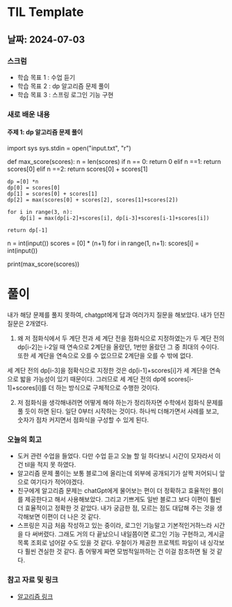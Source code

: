 # TIL Template

## 날짜: 2024-07-03

### 스크럼
- 학습 목표 1 : 수업 듣기
- 학습 목표 2 : dp 알고리즘 문제 풀이
- 학습 목표 3 : 스프링 로그인 기능 구현

### 새로 배운 내용
#### 주제 1: dp 알고리즘 문제 풀이

import sys
sys.stdin = open("input.txt", "r")

def max_score(scores):
    n = len(scores)
    if n == 0:
        return 0
    elif n ==1:
        return scores[0]
    elif n ==2:
        return scores[0] + scores[1]
    
    dp =[0] *n
    dp[0] = scores[0]
    dp[1] = scores[0] + scores[1]
    dp[2] = max(scores[0] + scores[2], scores[1]+scores[2])

    for i in range(3, n):
        dp[i] = max(dp[i-2]+scores[i], dp[i-3]+scores[i-1]+scores[i])

    return dp[-1]


n = int(input())
scores = [0] * (n+1)
for i in range(1, n+1):
    scores[i] = int(input())

print(max_score(scores))


# 풀이
내가 해당 문제를 풀지 못하여, chatgpt에게 답과 여러가지 질문을 해보았다.
내가 던진 질문은 2개였다.

1. 왜 저 점화식에서 두 계단 전과 세 계단 전을 점화식으로 지정하였는가
두 계단 전의 dp[i-2]는 i-2일 때 연속으로 2계단을 올랐던, 1번만 올랐던 그 중 최대의 수이다. 또한 세 계단을 연속으로 오를 수 없으므로 2계단을 오를 수 밖에 없다. 
 
세 계단 전의 dp[i-3]을 점확식으로 지정한 것은 dp[i-1]+scores[i]가 세 계단을 연속으로 밟을 가능성이 있기 때문이다. 그러므로 세 계단 전의 dp에 scores[i-1]+scores[i]를 더 하는 방식으로 구체적으로 수행한 것이다. 

2. 저 점화식을 생각해내려면 어떻게 해야 하는가
정리하자면 수학에서 점화식 문제를 풀 듯이 하면 된다.
일단 0부터 시작하는 것이다. 하나씩 더해가면서 사례를 보고, 숫자가 점차 커지면서 점화식을 구성할 수 있게 된다.


### 오늘의 회고
- 도커 관련 수업을 들었다. 다만 수업 듣고 오늘 할 일 하다보니 시간이 모자라서 이건 til을 적지 못 하였다.
- 알고리즘 문제 풀이는 보통 블로그에 올리는데 외부에 공개되기가 살짝 저어되니 앞으로 여기다가 적어야겠다.
- 친구에게 알고리즘 문제는 chatGpt에게 물어보는 편이 더 정확하고 효율적인 풀이를 제공한다고 해서 사용해보았다. 그리고 기쁘게도 일반 블로그 보다 이편이 훨씬 더 효율적이고 정확한 것 같았다. 내가 궁금한 점, 모르는 점도 대답해 주는 것을 생각해보면 이편이 더 나은 것 같다.
- 스프링은 지금 처음 작성하고 있는 중이라, 로그인 기능말고 기본적인거하느라 시간을 다 써버렸다. 그래도 거의 다 끝났으니 내일쯤이면 로그인 기능 구현하고, 게시글 목록 조회로 넘어갈 수도 있을 것 같다. 우철이가 제공한 프로젝트 파일이 내 싱각보다 훨씬 견실한 것 같다. 좀 어떻게 짜면 모범적일까하는 건 이걸 참조하면 될 것 같다.

### 참고 자료 및 링크
- [알고리즘 링크](https://www.acmicpc.net/problem/2579)
